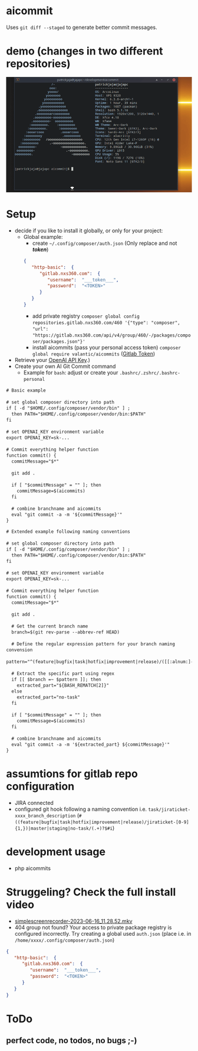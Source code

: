 # aicommit
Uses `git diff --staged` to generate better commit messages.

# demo (changes in two different repositories)
![Peek 2023-06-15 19-29.gif](Peek%202023-06-15%2019-29.gif)

# Setup
 - decide if you like to install it globally, or only for your project:
   - Global example:
     - create `~/.config/composer/auth.json` (Only replace <TOKEN> and not ___token___)
     ```json
     {
        "http-basic":  {
           "gitlab.nxs360.com":  {
              "username":  "___token___",
              "password":  "<TOKEN>"
           }
        }
     }
      ```
     - add private registry `composer global config repositories.gitlab.nxs360.com/460 '{"type": "composer", "url": "https://gitlab.nxs360.com/api/v4/group/460/-/packages/composer/packages.json"}'`
     - install aicommits (pass your personal access token) `composer global require valantic/aicommits` ([Gitlab Token](https://gitlab.nxs360.com/-/profile/personal_access_tokens))
 - Retrieve your [OpenAI API Key](https://platform.openai.com/account/api-keys).)
 - Create your own AI Git Commit command
   - Example for `bash`: adjust or create your `.bashrc/.zshrc/.bashrc-personal`

```shell
# Basic example

# set global composer directory into path
if [ -d "$HOME/.config/composer/vendor/bin" ] ;
  then PATH="$HOME/.config/composer/vendor/bin:$PATH"
fi

# set OPENAI_KEY environment variable
export OPENAI_KEY=sk-...

# Commit everything helper function
function commit() {
  commitMessage="$*"

  git add .

  if [ "$commitMessage" = "" ]; then
    commitMessage=$(aicommits)
  fi

  # combine branchname and aicommits
  eval "git commit -a -m '${commitMessage}'"
}
```

```shell
# Extended example following naming conventions

# set global composer directory into path
if [ -d "$HOME/.config/composer/vendor/bin" ] ;
  then PATH="$HOME/.config/composer/vendor/bin:$PATH"
fi

# set OPENAI_KEY environment variable
export OPENAI_KEY=sk-...

# Commit everything helper function
function commit() {
  commitMessage="$*"

  git add .

  # Get the current branch name
  branch=$(git rev-parse --abbrev-ref HEAD)

  # Define the regular expression pattern for your branch naming convension
  pattern="^(feature|bugfix|task|hotfix|improvement|release)/([[:alnum:]-]+)"

  # Extract the specific part using regex
  if [[ $branch =~ $pattern ]]; then
    extracted_part="${BASH_REMATCH[2]}"
  else
    extracted_part="no-task"
  fi

  if [ "$commitMessage" = "" ]; then
    commitMessage=$(aicommits)
  fi

  # combine branchname and aicommits
  eval "git commit -a -m '${extracted_part} ${commitMessage}'"
}
```

# assumtions for gitlab repo configuration
 - JIRA connected
 - configured git hook following a naming convention i.e. `task/jiraticket-xxxx_branch_description` (`#((feature|bugfix|task|hotfix|improvement|release)/jiraticket-[0-9]{1,})|master|staging|no-task/(.+)?$#i`) 

# development usage
 - php aicommits

# Struggeling? Check the full install video
 - [simplescreenrecorder-2023-06-16_11.28.52.mkv](simplescreenrecorder-2023-06-16_11.28.52.mkv)
 - 404 group not found? Your access to private package registry is configured incorrectly. Try creating a global used `auth.json` (place i.e. in `/home/xxxx/.config/composer/auth.json`) 
```json
{
   "http-basic":  {
      "gitlab.nxs360.com":  {
         "username":  "___token___",
         "password":  "<TOKEN>"
      }
   }
}
```
# ToDo
## perfect code, no todos, no bugs ;-)
